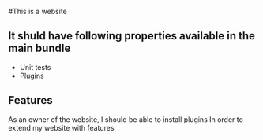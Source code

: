 #This is a website
## It shuld have following properties available in the main bundle
* Unit tests
* Plugins


## Features
As an owner of the website,
I should be able to install plugins
In order to extend my website with features